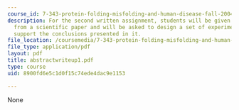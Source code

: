 ```yaml
---
course_id: 7-343-protein-folding-misfolding-and-human-disease-fall-2004
description: For the second written assignment, students will be given an abstract
  from a scientific paper and will be asked to design a set of experiments that would
  support the conclusions presented in it.
file_location: /coursemedia/7-343-protein-folding-misfolding-and-human-disease-fall-2004/8900fd6e5c1d0f15c74ede4dac9e1153_abstractwriteup1.pdf
file_type: application/pdf
layout: pdf
title: abstractwriteup1.pdf
type: course
uid: 8900fd6e5c1d0f15c74ede4dac9e1153

---
```

None